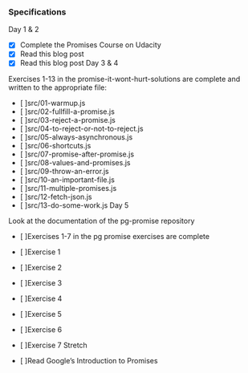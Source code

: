 ### Specifications

Day 1 & 2

- [x] Complete the Promises Course on Udacity
- [x] Read this blog post
- [x] Read this blog post
Day 3 & 4

 Exercises 1-13 in the promise-it-wont-hurt-solutions are complete and written to the appropriate file:
- [ ]src/01-warmup.js
- [ ]src/02-fullfill-a-promise.js
- [ ]src/03-reject-a-promise.js
- [ ]src/04-to-reject-or-not-to-reject.js
- [ ]src/05-always-asynchronous.js
- [ ]src/06-shortcuts.js
- [ ]src/07-promise-after-promise.js
- [ ]src/08-values-and-promises.js
- [ ]src/09-throw-an-error.js
- [ ]src/10-an-important-file.js
- [ ]src/11-multiple-promises.js
- [ ]src/12-fetch-json.js
- [ ]src/13-do-some-work.js
Day 5

 Look at the documentation of the pg-promise repository
- [ ]Exercises 1-7 in the pg promise exercises are complete
- [ ]Exercise 1
- [ ]Exercise 2
- [ ]Exercise 3
- [ ]Exercise 4
- [ ]Exercise 5
- [ ]Exercise 6
- [ ]Exercise 7
Stretch

- [ ]Read Google’s Introduction to Promises
